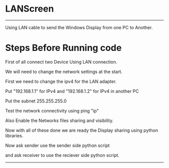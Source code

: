 # LANScreen
----------------------------------
Using LAN cable to send the Windows Display from one PC to Another.

# Steps Before Running code

First of all connect two Device Using LAN connection.

We will need to change the network settings at the start.

First we need to change the ipv4 for the LAN adapter.

Put "192.168.1.1" for IPv4 and "192.168.1.2" for IPv4 in another PC 

Put the subnet 255.255.255.0

Test the network connectivity using ping "ip"

Also Enable the Networks files sharing and visibility.

Now with all of these done we are ready the Display sharing using python libraries.

Now ask sender use the sender side python script 

and ask receiver to use the reciever side python script.

-----------------------------------------------------
